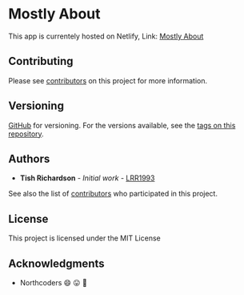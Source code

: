 # Mostly About

This app is currentely hosted on Netlify,
Link: [Mostly About](https://mostly.netlify.com/)

## Contributing

Please see [contributors](https://github.com/LRR1993/news_api/graphs/contributors) on this project for more information.

## Versioning

[GitHub](https://github.com/) for versioning. For the versions available, see the [tags on this repository](https://github.com/LRR1993/news-app/tags).

## Authors

- **Tish Richardson** - _Initial work_ - [LRR1993](https://github.com/LRR1993)

See also the list of [contributors](https://github.com/LRR1993/news-app/graphs/contributors) who participated in this project.

## License

This project is licensed under the MIT License

## Acknowledgments

- Northcoders :smile: :stuck_out_tongue: :star2:
